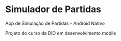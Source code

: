 # Simulador de Partidas

App de Simulação de Partidas - Android Nativo

Projeto do curso da DIO em desenvolvimento mobile
